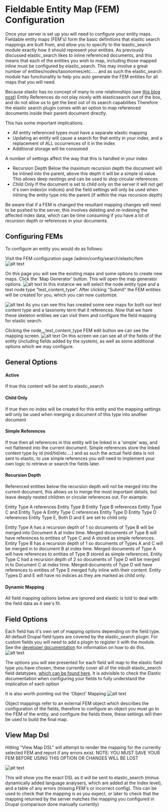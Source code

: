 # Fieldable Entity Map (FEM) Configuration

Once your server is set up you will need to configure your entity maps. Fieldable entity maps (FEM's) form the basic definitions that elastic search mappings are built from, and allow you to specify to the leastic_search module exactly how it should represent your entities.
As previously discussed elastic_search likes to inline referenced documents, and this means that each of the entities you wish to map, including those mapped inline must be configured by elastic_search. This may involve a great number of entities/nodes/taxonomies/etc..... and as such the elastic_search module has functionality to help you auto generate the FEM entities for all maps that you will need.

Because elastic has no concept of many to one relationships (see [this blog post](https://www.elastic.co/blog/managing-relations-inside-elasticsearch)) Entity References do not play nicely with elasticsearch out of the box, and do not allow us to get the best out of its search capabilities
Therefore the elastic search plugin comes with an option to map referenced documents inside their parent document directly.

This has some important implications.

* All entity referenced types must have a separate elastic mapping
* Updating an entity will cause a search for that entity in your index, and a replacement of ALL occurrences of it in the index
* Additional storage will be consumed

A number of settings affect the way that this is handled in your index

* Recursion Depth
    Below the maximum recursion depth the document will be inlined into the parent, above this depth it will be a simple id value. This allows deep nestings and can be used to stop circular references
* Child Only
    If the document is set to child only on the server it will not get it's own index(or indices) and the field settings will only be used when inlining the entity type into the parent (if within the max recursion depth)

Be aware that if a FEM is changed the resultant mapping changes will need to be pushed to the server, this involves deleting and re-indexing the affected index data, which can be time consuming if you have a lot of recursion depth or references in your documents.


## Configuring FEMs

To configure an entity you would do as follows:

Visit the FEM configuration page /admin/config/search/elastic/fem
![alt text](../images/fem.png "Fieldable Entity Map Configuration")

On this page you will see the existing maps and some options to create new maps. Click the 'Map Generator' button. This will open the map generator options.
![alt text](../images/fem_gen.png "Fieldable Entity Map Generator")
In this instance we will select the node entity type and a test node type "test_content_type". After clicking "Submit" the FEM entities will be created for you, which you can now customize.

![alt text](../images/fem_post_gen.png "Fieldable Entity Map Post Generator")
As you can see this has created some new maps for both our test content type and a taxonomy term that it references. Now that we have these skeleton entities we can visit them and configure the field mapping for elastic search.

Clicking the node__test_content_type FEM edit button we can see the mapping screen.
![alt text](../images/fem_config.png "FEM Instance Config")
On this screen we can see all of the fields of the entity (including fields added by the system), as well as some additional options which we may configure.

## General Options

#### Active
If true this content will be sent to elastic_search

#### Child Only
If true then no index will be created for this entity and the mapping settings will only be used when merging a document of this type into another document

#### Simple References
If true then all references in this entity will be linked in a 'simple' way, and not flattened into the current document. Simple references store the linked content type by id (nid/tid/etc....) and as such the actual field data is not sent to elastic, to use simple references you will need to implement your own logic to retrieve or search the fields later.

#### Recursion Depth
Referenced entities below the recursion depth will not be merged into the current document, this allows us to merge the most important details, but leave deeply nested children or circular references out.
For example:

Entity Type A references Entity Type B
Entity Type B references Entity Type C and Entity Type A
Entity Type C references Entity Type D
Entity Type D references Entity Type E, Both D and E are set to child only

Entity Type A has a recursion depth of 1 so documents of Type B will be merged into Document A at index time. Merged documents of Type B will have references to entities of Type C and A stored as simple references.
Entity Type B has a recursion depth of 1 so documents of Types A and C will be merged in to document B at index time. Merged documents of Type A will have references to entities of Type B stored as simple references.
Entity Type C had a recursion depth of 2 so documents of Type D will be merged in to Document C at index time. Merged documents of Type D will have references to entities of Type E merged fully inline with their content.
Entity Types D and E will have no indices as they are marked as child only.

#### Dynamic Mapping

All field mapping options below are ignored and elastic is told to deal with the field data as it see's fit.

## Field Options

Each field has it's own set of mapping options depending on the field type. All default Drupal field types are covered by the elastic_search plugin. For custom fields you will need to add a plugin to register it with the module.
See the [developer documentation](../developer/README.md) for information on how to do this.
![alt text](../images/body_map.png "Body Map Config")

The options you will see presented for each field will map to the elastic field type you have chosen, these currently cover all of the inbuilt elastic_search field datatypes, [which can be found here](https://www.elastic.co/guide/en/elasticsearch/reference/current/mapping-types.html).
It is advisible to check the Elastic documentation when configuring your fields to fully understand the implication of each option

It is also worth pointing out the 'Object' Mapping
![alt text](../images/object_map.png "Object Map Config")

Object mappings refer to an external FEM object which describes the configuration of the fields, therefore to configure an object you must go to the FEM of the entity, and configure the fields there, these settings will then be used to build the final map.

## View Map Dsl

Hitting "View Map DSL" will attempt to render the mapping for the currently selected FEM and report if any errors exist.
NOTE: YOU MUST SAVE YOUR FEM BEFORE USING THIS OPTION OR CHANGES WILL BE LOST

![alt text](../images/fem_view.png "FEM View")

This will show you the exact DSL as it will be sent to elastic_search (minus dynamically added language analysers, which are added at the Index level), and a table of any errors (missing FEM's or incorrect config).
This can be used to check that the mapping is as you expect, or later to check that the mapping returned by the server matches the mapping you configured in Drupal (comparison done manually currently)